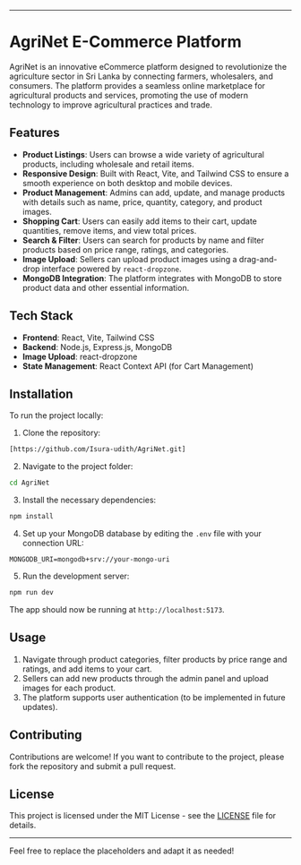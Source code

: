 
---

# AgriNet E-Commerce Platform

AgriNet is an innovative eCommerce platform designed to revolutionize the agriculture sector in Sri Lanka by connecting farmers, wholesalers, and consumers. The platform provides a seamless online marketplace for agricultural products and services, promoting the use of modern technology to improve agricultural practices and trade.

## Features

- **Product Listings**: Users can browse a wide variety of agricultural products, including wholesale and retail items.
- **Responsive Design**: Built with React, Vite, and Tailwind CSS to ensure a smooth experience on both desktop and mobile devices.
- **Product Management**: Admins can add, update, and manage products with details such as name, price, quantity, category, and product images.
- **Shopping Cart**: Users can easily add items to their cart, update quantities, remove items, and view total prices.
- **Search & Filter**: Users can search for products by name and filter products based on price range, ratings, and categories.
- **Image Upload**: Sellers can upload product images using a drag-and-drop interface powered by `react-dropzone`.
- **MongoDB Integration**: The platform integrates with MongoDB to store product data and other essential information.

## Tech Stack

- **Frontend**: React, Vite, Tailwind CSS
- **Backend**: Node.js, Express.js, MongoDB
- **Image Upload**: react-dropzone
- **State Management**: React Context API (for Cart Management)

## Installation

To run the project locally:

1. Clone the repository:

```bash
[https://github.com/Isura-udith/AgriNet.git]
```

2. Navigate to the project folder:

```bash
cd AgriNet
```

3. Install the necessary dependencies:

```bash
npm install
```

4. Set up your MongoDB database by editing the `.env` file with your connection URL:

```
MONGODB_URI=mongodb+srv://your-mongo-uri
```

5. Run the development server:

```bash
npm run dev
```

The app should now be running at `http://localhost:5173`.

## Usage

1. Navigate through product categories, filter products by price range and ratings, and add items to your cart.
2. Sellers can add new products through the admin panel and upload images for each product.
3. The platform supports user authentication (to be implemented in future updates).

## Contributing

Contributions are welcome! If you want to contribute to the project, please fork the repository and submit a pull request.

## License

This project is licensed under the MIT License - see the [LICENSE](LICENSE) file for details.

---

Feel free to replace the placeholders and adapt it as needed!
